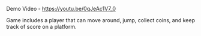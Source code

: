 Demo Video - https://youtu.be/0qJeAc1V7_0

Game includes a player that can move around, jump, collect coins, and keep track of score on a platform.
